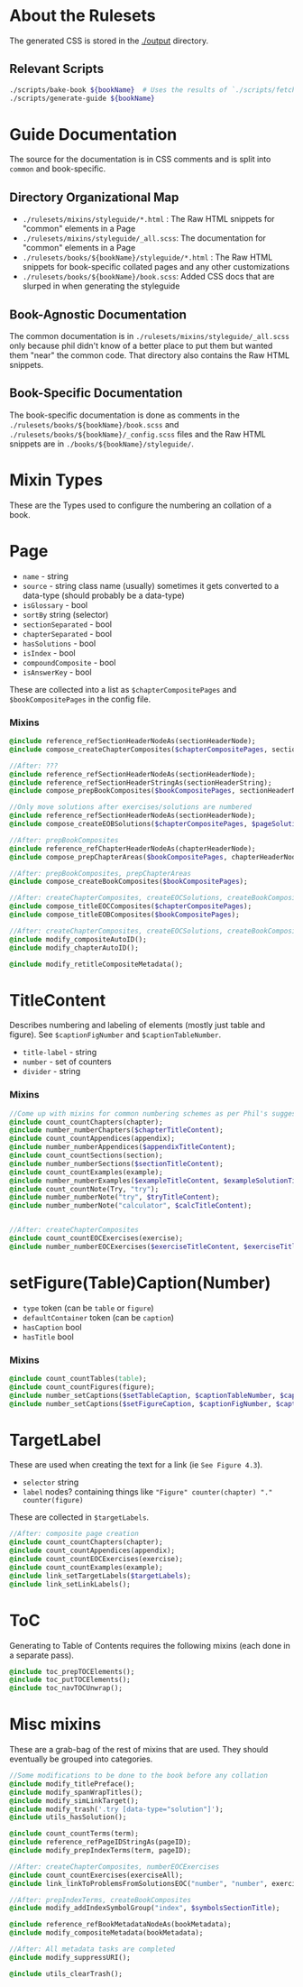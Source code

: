 # About the Rulesets

The generated CSS is stored in the [./output](./output) directory.

## Relevant Scripts

```sh
./scripts/bake-book ${bookName}  # Uses the results of `./scripts/fetch-html` stored in `/data`
./scripts/generate-guide ${bookName}
```


# Guide Documentation

The source for the documentation is in CSS comments and is split into `common` and book-specific.

## Directory Organizational Map

- `./rulesets/mixins/styleguide/*.html` : The Raw HTML snippets for "common" elements in a Page
- `./rulesets/mixins/styleguide/_all.scss`: The documentation for "common" elements in a Page
- `./rulesets/books/${bookName}/styleguide/*.html` : The Raw HTML snippets for book-specific collated pages and any other customizations
- `./rulesets/books/${bookName}/book.scss`: Added CSS docs that are slurped in when generating the styleguide

## Book-Agnostic Documentation

The common documentation is in `./rulesets/mixins/styleguide/_all.scss` only because phil didn't know of a better place to put them but wanted them "near" the common code. That directory also contains the Raw HTML snippets.

## Book-Specific Documentation

The book-specific documentation is done as comments in the `./rulesets/books/${bookName}/book.scss` and `./rulesets/books/${bookName}/_config.scss` files and the Raw HTML snippets are in `./books/${bookName}/styleguide/`.


# Mixin Types

These are the Types used to configure the numbering an collation of a book.

# Page

- `name` - string
- `source` - string class name (usually) sometimes it gets converted to a data-type (should probably be a data-type)
- `isGlossary` - bool
- `sortBy` string (selector)
- `sectionSeparated` - bool
- `chapterSeparated` - bool
- `hasSolutions` - bool
- `isIndex` - bool
- `compoundComposite` - bool
- `isAnswerKey` - bool

These are collected into a list as `$chapterCompositePages` and `$bookCompositePages` in the config file.


### Mixins

```sass
@include reference_refSectionHeaderNodeAs(sectionHeaderNode);
@include compose_createChapterComposites($chapterCompositePages, sectionHeaderNode);

//After: ???
@include reference_refSectionHeaderNodeAs(sectionHeaderNode);
@include reference_refSectionHeaderStringAs(sectionHeaderString);
@include compose_prepBookComposites($bookCompositePages, sectionHeaderNode, sectionHeaderString);

//Only move solutions after exercises/solutions are numbered
@include reference_refSectionHeaderNodeAs(sectionHeaderNode);
@include compose_createEOBSolutions($chapterCompositePages, $pageSolutions, sectionHeaderNode);

//After: prepBookComposites
@include reference_refChapterHeaderNodeAs(chapterHeaderNode);
@include compose_prepChapterAreas($bookCompositePages, chapterHeaderNode);

//After: prepBookComposites, prepChapterAreas
@include compose_createBookComposites($bookCompositePages);

//After: createChapterComposites, createEOCSolutions, createBookComposites
@include compose_titleEOCComposites($chapterCompositePages);
@include compose_titleEOBComposites($bookCompositePages);

//After: createChapterComposites, createEOCSolutions, createBookComposites
@include modify_compositeAutoID();
@include modify_chapterAutoID();

@include modify_retitleCompositeMetadata();
```

# TitleContent

Describes numbering and labeling of elements (mostly just table and figure).
See `$captionFigNumber` and `$captionTableNumber`.

- `title-label` - string
- `number` - set of counters
- `divider` - string

### Mixins

```sass
//Come up with mixins for common numbering schemes as per Phil's suggestion
@include count_countChapters(chapter);
@include number_numberChapters($chapterTitleContent);
@include count_countAppendices(appendix);
@include number_numberAppendices($appendixTitleContent);
@include count_countSections(section);
@include number_numberSections($sectionTitleContent);
@include count_countExamples(example);
@include number_numberExamples($exampleTitleContent, $exampleSolutionTitleContent);
@include count_countNote(Try, "try");
@include number_numberNote("try", $tryTitleContent);
@include number_numberNote("calculator", $calcTitleContent);


//After: createChapterComposites
@include count_countEOCExercises(exercise);
@include number_numberEOCExercises($exerciseTitleContent, $exerciseTitleContent);
```

# setFigure(Table)Caption(Number)

- `type` token (can be `table` or `figure`)
- `defaultContainer` token (can be `caption`)
- `hasCaption` bool
- `hasTitle` bool

### Mixins

```sass
@include count_countTables(table);
@include count_countFigures(figure);
@include number_setCaptions($setTableCaption, $captionTableNumber, $captionTableNumberAp);
@include number_setCaptions($setFigureCaption, $captionFigNumber, $captionFigNumberAp);
```

# TargetLabel

These are used when creating the text for a link (ie `See Figure 4.3`).

- `selector` string
- `label` nodes? containing things like `"Figure" counter(chapter) "." counter(figure)`

These are collected in `$targetLabels`.

```sass
//After: composite page creation
@include count_countChapters(chapter);
@include count_countAppendices(appendix);
@include count_countEOCExercises(exercise);
@include count_countExamples(example);
@include link_setTargetLabels($targetLabels);
@include link_setLinkLabels();
```


# ToC

Generating to Table of Contents requires the following mixins (each done in a separate pass).

```sass
@include toc_prepTOCElements();
@include toc_putTOCElements();
@include toc_navTOCUnwrap();
```


# Misc mixins

These are a grab-bag of the rest of mixins that are used. They should eventually be grouped into categories.

```sass
//Some modifications to be done to the book before any collation
@include modify_titlePreface();
@include modify_spanWrapTitles();
@include modify_simLinkTarget();
@include modify_trash('.try [data-type="solution"]');
@include utils_hasSolution();

@include count_countTerms(term);
@include reference_refPageIDStringAs(pageID);
@include modify_prepIndexTerms(term, pageID);

//After: createChapterComposites, numberEOCExercises
@include count_countExercises(exerciseAll);
@include link_linkToProblemsFromSolutionsEOC("number", "number", exerciseAll);

//After: prepIndexTerms, createBookComposites
@include modify_addIndexSymbolGroup("index", $symbolsSectionTitle);

@include reference_refBookMetadataNodeAs(bookMetadata);
@include modify_compositeMetadata(bookMetadata);

//After: All metadata tasks are completed
@include modify_suppressURI();

@include utils_clearTrash();
```
